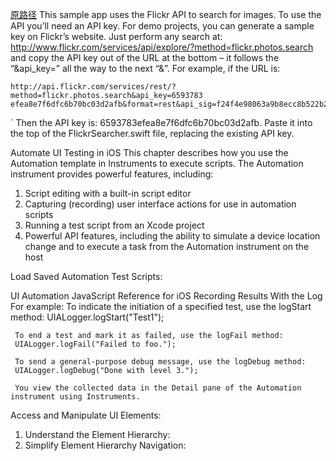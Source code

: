 [原路径](https://www.raywenderlich.com/97886/instruments-tutorial-with-swift-getting-started)
 This sample app uses the Flickr API to search for images. To use the API you’ll need an API key. For demo projects, you can generate a sample key on Flickr’s website. Just perform any search at: http://www.flickr.com/services/api/explore/?method=flickr.photos.search and copy the API key out of the URL at the bottom – it follows the “&api_key=” all the way to the next “&”.
 For example, if the URL is:
 ```
 http://api.flickr.com/services/rest/?method=flickr.photos.search&api_key=6593783 efea8e7f6dfc6b70bc03d2afb&format=rest&api_sig=f24f4e98063a9b8ecc8b522b238d5e2f
 ```
 `
 Then the API key is: 6593783efea8e7f6dfc6b70bc03d2afb.
 Paste it into the top of the FlickrSearcher.swift file, replacing the existing API key.
 
Automate UI Testing in iOS
    This chapter describes how you use the Automation template in Instruments to execute scripts. 
 The Automation instrument provides powerful features, including:
 1. Script editing with a built-in script editor
 2. Capturing (recording) user interface actions for use in automation scripts
 3. Running a test script from an Xcode project
 4. Powerful API features, including the ability to simulate a device location change and to execute a task from the Automation instrument on the host
 
 Load Saved Automation Test Scripts:
    
 
 UI Automation JavaScript Reference for iOS
    Recording Results With the Log
 For example:
     To indicate the initiation of a specified test, use the logStart method:
     UIALogger.logStart("Test1");
     
     To end a test and mark it as failed, use the logFail method:
     UIALogger.logFail("Failed to foo.");
     
     To send a general-purpose debug message, use the logDebug method:
     UIALogger.logDebug("Done with level 3.");
     
     You view the collected data in the Detail pane of the Automation instrument using Instruments.
 
 Access and Manipulate UI Elements:
 
   1. Understand the Element Hierarchy:
 2. Simplify Element Hierarchy Navigation:
    
